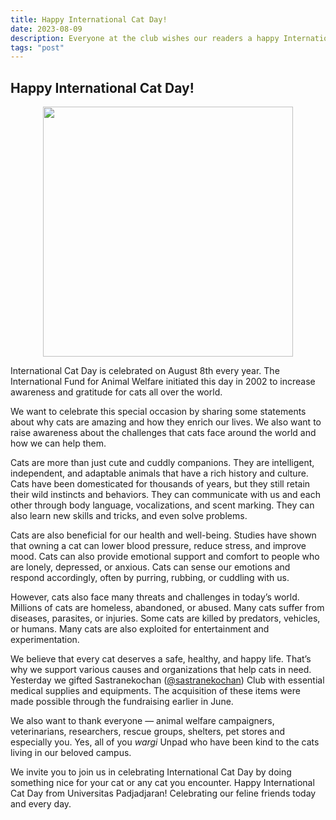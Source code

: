 ```yaml
---
title: Happy International Cat Day! 
date: 2023-08-09
description: Everyone at the club wishes our readers a happy International Cat Day. 
tags: "post"
---
```

## Happy International Cat Day!

<p align="center"> <img  src="https://miro.medium.com/v2/resize:fit:1100/format:webp/1*689MDJox2g26pumCvWqRqA.jpeg" width="400"></p>

International Cat Day is celebrated on August 8th every year. The International Fund for Animal Welfare initiated this day in 2002 to increase awareness and gratitude for cats all over the world.

We want to celebrate this special occasion by sharing some statements about why cats are amazing and how they enrich our lives. We also want to raise awareness about the challenges that cats face around the world and how we can help them.

Cats are more than just cute and cuddly companions. They are intelligent, independent, and adaptable animals that have a rich history and culture. Cats have been domesticated for thousands of years, but they still retain their wild instincts and behaviors. They can communicate with us and each other through body language, vocalizations, and scent marking. They can also learn new skills and tricks, and even solve problems.

Cats are also beneficial for our health and well-being. Studies have shown that owning a cat can lower blood pressure, reduce stress, and improve mood. Cats can also provide emotional support and comfort to people who are lonely, depressed, or anxious. Cats can sense our emotions and respond accordingly, often by purring, rubbing, or cuddling with us.

However, cats also face many threats and challenges in today’s world. Millions of cats are homeless, abandoned, or abused. Many cats suffer from diseases, parasites, or injuries. Some cats are killed by predators, vehicles, or humans. Many cats are also exploited for entertainment and experimentation.

We believe that every cat deserves a safe, healthy, and happy life. That’s why we support various causes and organizations that help cats in need. Yesterday we gifted Sastranekochan ([@sastranekochan](http://instagram.com/sastranekochan)) Club with essential medical supplies and equipments. The acquisition of these items were made possible through the fundraising earlier in June.

We also want to thank everyone — animal welfare campaigners, veterinarians, researchers, rescue groups, shelters, pet stores and especially you. Yes, all of you  _wargi_  Unpad who have been kind to the cats living in our beloved campus.

We invite you to join us in celebrating International Cat Day by doing something nice for your cat or any cat you encounter. Happy International Cat Day from Universitas Padjadjaran! Celebrating our feline friends today and every day.